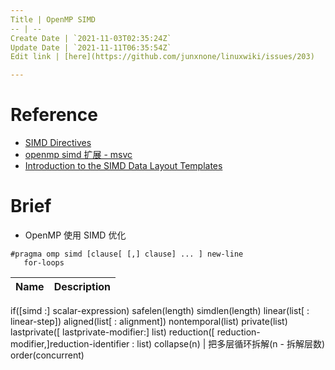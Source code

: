 ```yaml
---
Title | OpenMP SIMD
-- | --
Create Date | `2021-11-03T02:35:24Z`
Update Date | `2021-11-11T06:35:54Z`
Edit link | [here](https://github.com/junxnone/linuxwiki/issues/203)

---
```

# Reference
- [SIMD Directives](https://www.openmp.org/spec-html/5.0/openmpsu42.html)
- [openmp simd 扩展 - msvc](https://docs.microsoft.com/zh-cn/cpp/parallel/openmp/openmp-simd?view=msvc-160)
- [Introduction to the SIMD Data Layout Templates](https://www.intel.com/content/www/us/en/develop/documentation/cpp-compiler-developer-guide-and-reference/top/compiler-reference/libraries/introduction-to-the-simd-data-layout-templates.html)

# Brief
- OpenMP 使用 SIMD 优化

```
#pragma omp simd [clause[ [,] clause] ... ] new-line 
   for-loops
```

Name | Description
-- | --
if([simd :] scalar-expression) 
safelen(length) 
simdlen(length) 
linear(list[ : linear-step]) 
aligned(list[ : alignment]) 
nontemporal(list) 
private(list) 
lastprivate([ lastprivate-modifier:] list) 
reduction([ reduction-modifier,]reduction-identifier : list) 
collapse(n) | 把多层循环拆解(n - 拆解层数)
order(concurrent)
